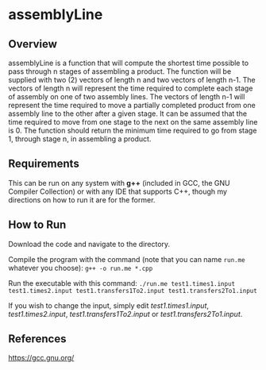 # assemblyLine

## Overview
assemblyLine is a function that will compute the shortest time possible to pass through n stages of assembling a product. The function will be supplied with two (2) vectors of length n and two vectors of length n-1. The vectors of length n will represent the time required to complete each stage of assembly on one of two assembly lines. The vectors of length n-1 will represent the time required to move a partially completed product from one assembly line to the other after a given stage. It can be assumed that the time required to move from one stage to the next on the same assembly line is 0. The function should return the minimum time required to go from stage 1, through stage n, in assembling a product.

## Requirements
This can be run on any system with **g++** (included in GCC, the GNU Compiler Collection) or with any IDE that supports C++, though my directions on how to run it are for the former.

## How to Run
Download the code and navigate to the directory.

Compile the program with the command (note that you can name `run.me` whatever you choose):
`g++ -o run.me *.cpp`

Run the executable with this command:
`./run.me test1.times1.input test1.times2.input test1.transfers1To2.input test1.transfers2To1.input`

If you wish to change the input, simply edit *test1.times1.input*, *test1.times2.input*, *test1.transfers1To2.input* or *test1.transfers2To1.input*.

## References
https://gcc.gnu.org/